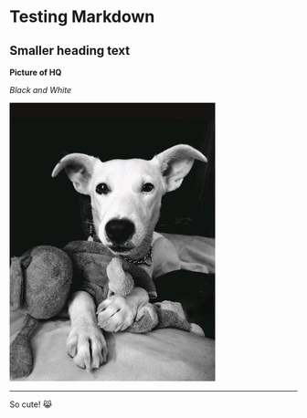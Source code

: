 # Testing Markdown
## Smaller heading text

**Picture of HQ**

*Black and White*

![HQ](HQ.jpg)

---

So cute! 😹

